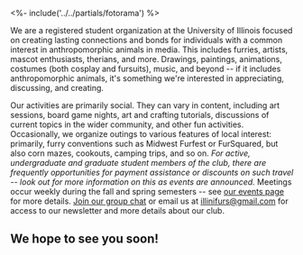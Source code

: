
[//]: # (pageid: about)
[//]: # (title: About Us)
[//]: # (author: @3xStan)
[//]: # (description: The IlliniFurs are a registered student organization at the University of Illinois.)
[//]: # (focus_image: https://illinifurs.com/images/namedLogo.png)
[//]: # (widgets: true)
[//]: # (head_scripts: [{"src": "https://cdnjs.cloudflare.com/ajax/libs/fotorama/4.6.4/fotorama.min.js", "integrity": "sha512-cWEytOR8S4v/Sd3G5P1Yb7NbYgF1YAUzlg1/XpDuouZVo3FEiMXbeWh4zewcYu/sXYQR5PgYLRbhf18X/0vpRg=="}])
[//]: # (stylesheets: [{"href": "https://cdnjs.cloudflare.com/ajax/libs/fotorama/4.6.4/fotorama.min.css", "integrity": "sha512-bjwk1c6AQQOi6kaFhKNrqoCNLHpq8PT+I42jY/il3r5Ho/Wd+QUT6Pf3WGZa/BwSdRSIjVGBsPtPPo95gt/SLg=="}])

<%- include('../../partials/fotorama') %>

We are a registered student organization at the University of Illinois focused on creating lasting connections and bonds for individuals with a common interest in anthropomorphic animals in media. This includes furries, artists, mascot enthusiasts, therians, and more. Drawings, paintings, animations, costumes (both cosplay and fursuits), music, and beyond -- if it includes anthropomorphic animals, it's something we're interested in appreciating, discussing, and creating.

Our activities are primarily social. They can vary in content, including art sessions, board game nights, art and crafting tutorials, discussions of current topics in the wider community, and other fun activities. Occasionally, we organize outings to various features of local interest: primarily, furry conventions such as Midwest Furfest or FurSquared, but also corn mazes, cookouts, camping trips, and so on. *For active, undergraduate and graduate student members of the club, there are frequently opportunities for payment assistance or discounts on such travel -- look out for more information on this as events are announced.* Meetings occur weekly during the fall and spring semesters -- see [our events page](/events) for more details. [Join our group chat](/chat) or email us at [illinifurs@gmail.com](mailto:illinifurs@gmail.com) for access to our newsletter and more details about our club.

## We hope to see you soon!
